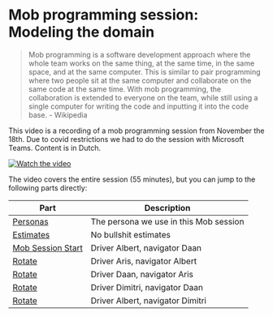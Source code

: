 # Mob programming session: Modeling the domain

> Mob programming is a software development approach where the whole team works on the same thing, at the same time, in the same space, and at the same computer. This is similar to pair programming where two people sit at the same computer and collaborate on the same code at the same time. With mob programming, the collaboration is extended to everyone on the team, while still using a single computer for writing the code and inputting it into the code base. - Wikipedia

This video is a recording of a mob programming session from November the 18th. Due to covid restrictions we had to do the session with Microsoft Teams. Content is in Dutch.

[![Watch the video](https://img.youtube.com/vi/4K02FnVTBhg/default.jpg)](https://www.youtube.com/watch?v=4K02FnVTBhg)

The video covers the entire session (55 minutes), but you can jump to the following parts directly:

| Part                                                                    | Description                            |
| ----------------------------------------------------------------------- | -------------------------------------- |
| [Personas](https://www.youtube.com/watch?v=4K02FnVTBhg?t=30)            | The persona we use in this Mob session |
| [Estimates](https://www.youtube.com/watch?v=4K02FnVTBhg?t=480)          | No bullshit estimates                  |
| [Mob Session Start](https://www.youtube.com/watch?v=4K02FnVTBhg?t=1120) | Driver Albert, navigator Daan          |
| [Rotate](https://www.youtube.com/watch?v=4K02FnVTBhg?t=1560)            | Driver Aris, navigator Albert          |
| [Rotate](https://www.youtube.com/watch?v=4K02FnVTBhg?t=2170)            | Driver Daan, navigator Aris            |
| [Rotate](https://www.youtube.com/watch?v=4K02FnVTBhg?t=2520)            | Driver Dimitri, navigator Daan         |
| [Rotate](https://www.youtube.com/watch?v=4K02FnVTBhg?t=2940)            | Driver Albert, navigator Dimitri       |
